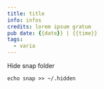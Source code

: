 ```yaml
---
title: title
info: infos
credits: lorem ipsum gratum
pub date: {{date}} | {{time}}
tags:
  - varia
---
```


Hide snap folder

```shell
echo snap >> ~/.hidden
```

